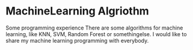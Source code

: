 # MachineLearning Algriothm
Some programming experience
There are some algorithms for machine learning, like KNN, SVM, Random Forest or somethingelse.
I would like to share my machine learning programming with everybody. 
